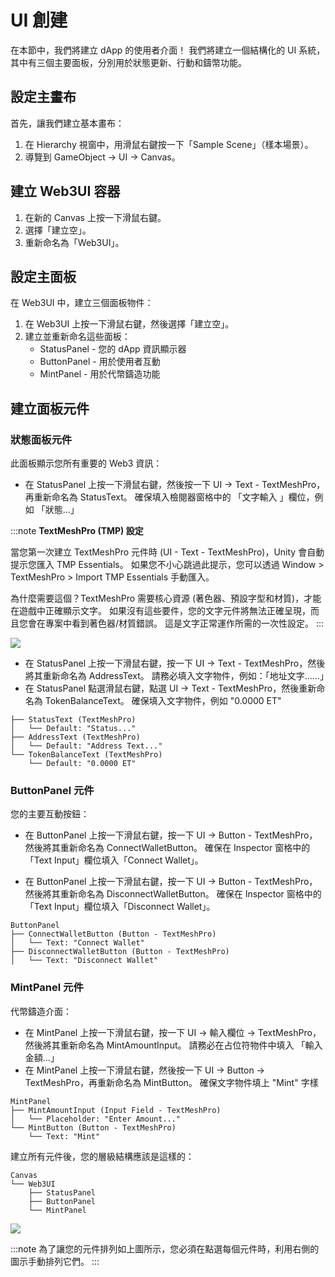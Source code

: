 # UI 創建

在本節中，我們將建立 dApp 的使用者介面！ 我們將建立一個結構化的 UI 系統，其中有三個主要面板，分別用於狀態更新、行動和鑄幣功能。

## 設定主畫布

首先，讓我們建立基本畫布：

1. 在 Hierarchy 視窗中，用滑鼠右鍵按一下「Sample Scene」（樣本場景）。
2. 導覽到 GameObject → UI → Canvas。

## 建立 Web3UI 容器

1. 在新的 Canvas 上按一下滑鼠右鍵。
2. 選擇「建立空」。
3. 重新命名為「Web3UI」。

## 設定主面板

在 Web3UI 中，建立三個面板物件：

1. 在 Web3UI 上按一下滑鼠右鍵，然後選擇「建立空」。
2. 建立並重新命名這些面板：
    - StatusPanel - 您的 dApp 資訊顯示器
    - ButtonPanel - 用於使用者互動
    - MintPanel - 用於代幣鑄造功能

## 建立面板元件

### 狀態面板元件

此面板顯示您所有重要的 Web3 資訊：

 - 在 StatusPanel 上按一下滑鼠右鍵，然後按一下 UI → Text - TextMeshPro，再重新命名為 StatusText。 確保填入檢閱器窗格中的 「文字輸入 」欄位，例如 「狀態...」

:::note
**TextMeshPro (TMP) 設定**

當您第一次建立 TextMeshPro 元件時 (UI - Text - TextMeshPro)，Unity 會自動提示您匯入 TMP Essentials。 如果您不小心跳過此提示，您可以透過 Window > TextMeshPro > Import TMP Essentials 手動匯入。

為什麼需要這個？TextMeshPro 需要核心資源 (著色器、預設字型和材質)，才能在遊戲中正確顯示文字。 如果沒有這些要件，您的文字元件將無法正確呈現，而且您會在專案中看到著色器/材質錯誤。 這是文字正常運作所需的一次性設定。
:::

![](/img/minidapps/unity-minidapp/status_text.png)

 - 在 StatusPanel 上按一下滑鼠右鍵，按一下 UI → Text - TextMeshPro，然後將其重新命名為 AddressText。 請務必填入文字物件，例如：「地址文字......」
 - 在 StatusPanel 點選滑鼠右鍵，點選 UI → Text - TextMeshPro，然後重新命名為 TokenBalanceText。 確保填入文字物件，例如 "0.0000 ET"

```code
├── StatusText (TextMeshPro)
│   └── Default: "Status..."
├── AddressText (TextMeshPro)
│   └── Default: "Address Text..."
└── TokenBalanceText (TextMeshPro)
    └── Default: "0.0000 ET"
```

### ButtonPanel 元件

您的主要互動按鈕：

 - 在 ButtonPanel 上按一下滑鼠右鍵，按一下 UI → Button - TextMeshPro，然後將其重新命名為 ConnectWalletButton。 確保在 Inspector 窗格中的「Text Input」欄位填入「Connect Wallet」。

 - 在 ButtonPanel 上按一下滑鼠右鍵，按一下 UI → Button - TextMeshPro，然後將其重新命名為 DisconnectWalletButton。 確保在 Inspector 窗格中的「Text Input」欄位填入「Disconnect Wallet」。

```code
ButtonPanel
├── ConnectWalletButton (Button - TextMeshPro)
│   └── Text: "Connect Wallet"
├── DisconnectWalletButton (Button - TextMeshPro)
│   └── Text: "Disconnect Wallet"
```

### MintPanel 元件

代幣鑄造介面：

 - 在 MintPanel 上按一下滑鼠右鍵，按一下 UI → 輸入欄位 → TextMeshPro，然後將其重新命名為 MintAmountInput。 請務必在占位符物件中填入 「輸入金額…」
 - 在 MintPanel 上按一下滑鼠右鍵，然後按一下 UI → Button → TextMeshPro，再重新命名為 MintButton。 確保文字物件填上 "Mint" 字樣

```code
MintPanel
├── MintAmountInput (Input Field - TextMeshPro)
│   └── Placeholder: "Enter Amount..."
└── MintButton (Button - TextMeshPro)
    └── Text: "Mint"
```

建立所有元件後，您的層級結構應該是這樣的：

```code
Canvas
└── Web3UI
    ├── StatusPanel
    ├── ButtonPanel
    └── MintPanel
```

![](/img/minidapps/unity-minidapp/unity-ui-canvas.png)

:::note
為了讓您的元件排列如上圖所示，您必須在點選每個元件時，利用右側的圖示手動排列它們。
:::
